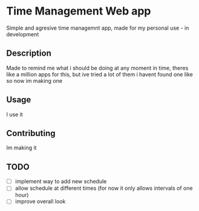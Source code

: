 # Time Management Web app

Simple and agresive time managemnt app, made for my personal use - in development

## Description

Made to remind me what i should be doing at any moment in time, theres like a million apps for this,
but ive tried a lot of them i havent found one like so now im making one

## Usage

I use it

## Contributing
Im making it

## TODO

- [ ] implement way to add new schedule
- [ ] allow schedule at different times (for now it only allows intervals of one hour)
- [ ] improve overall look
